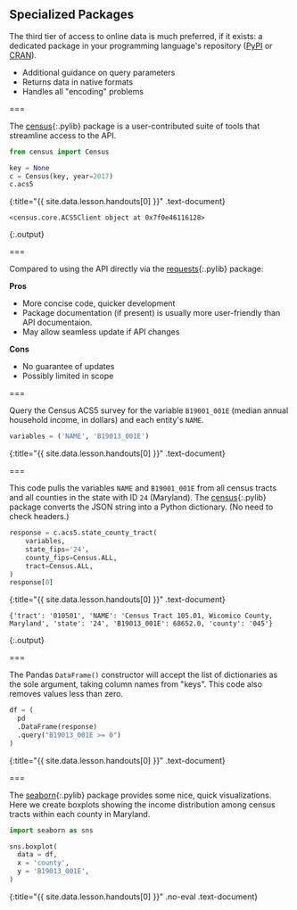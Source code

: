---
---

## Specialized Packages

The third tier of access to online data is much preferred, if it
exists: a dedicated package in your programming language's repository
([PyPI](http://pypi.python.org) or [CRAN](http://cran.r-project.org)).

- Additional guidance on query parameters
- Returns data in native formats
- Handles all "encoding" problems

===

The [census](){:.pylib} package is a user-contributed suite of tools
that streamline access to the API.



~~~python
from census import Census

key = None
c = Census(key, year=2017)
c.acs5
~~~
{:title="{{ site.data.lesson.handouts[0] }}" .text-document}


~~~
<census.core.ACS5Client object at 0x7f0e46116128>
~~~
{:.output}


===

Compared to using the API directly via the [requests](){:.pylib} package:

**Pros**
- More concise code, quicker development
- Package documentation (if present) is usually more user-friendly than API documentaion.
- May allow seamless update if API changes

**Cons**
- No guarantee of updates
- Possibly limited in scope

===

Query the Census ACS5 survey for the variable `B19001_001E` (median annual household income,
in dollars) and each entity's `NAME`.



~~~python
variables = ('NAME', 'B19013_001E')
~~~
{:title="{{ site.data.lesson.handouts[0] }}" .text-document}


===

This code pulls the variables `NAME` and `B19001_001E` from all census tracts and all
counties in the state with ID `24` (Maryland). The [census](){:.pylib} package converts the JSON string 
into a Python dictionary. (No need to check headers.) 



~~~python
response = c.acs5.state_county_tract(
    variables,
    state_fips='24',
    county_fips=Census.ALL,
    tract=Census.ALL,
)
response[0]
~~~
{:title="{{ site.data.lesson.handouts[0] }}" .text-document}


~~~
{'tract': '010501', 'NAME': 'Census Tract 105.01, Wicomico County, Maryland', 'state': '24', 'B19013_001E': 68652.0, 'county': '045'}
~~~
{:.output}


===

The Pandas `DataFrame()` constructor will accept the list of
dictionaries as the sole argument, taking column names from "keys". 
This code also removes values less than zero.



~~~python
df = (
  pd
  .DataFrame(response)
  .query("B19013_001E >= 0")
)
~~~
{:title="{{ site.data.lesson.handouts[0] }}" .text-document}


===

The [seaborn](){:.pylib} package provides some nice, quick visualizations. Here
we create boxplots showing the income distribution among census tracts within
each county in Maryland.



~~~python
import seaborn as sns

sns.boxplot(
  data = df,
  x = 'county',
  y = 'B19013_001E',
)
~~~
{:title="{{ site.data.lesson.handouts[0] }}" .no-eval .text-document}

